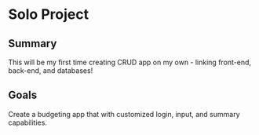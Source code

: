 # Solo Project

## Summary

This will be my first time creating CRUD app on my own - linking front-end, back-end, and databases!

## Goals

Create a budgeting app that with customized login, input, and summary capabilities.